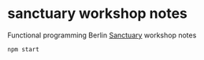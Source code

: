 # sanctuary workshop notes

Functional programming Berlin [Sanctuary](https://github.com/sanctuary-js/sanctuary) workshop notes

```bash
npm start
```
